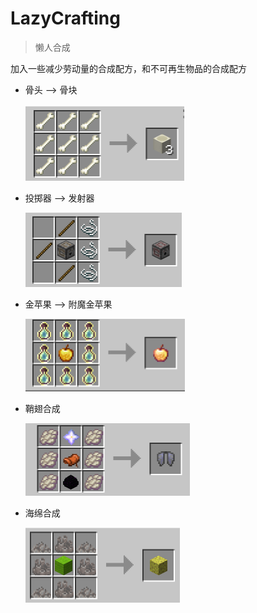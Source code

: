 # LazyCrafting

> 懒人合成

加入一些减少劳动量的合成配方，和不可再生物品的合成配方

- 骨头 --> 骨块

  <img src="../assets/img/LazyCrafting/BoneToBlock.png" style="zoom: 50%;" />

- 投掷器 --> 发射器

  <img src="../assets/img/LazyCrafting/DropperToDispenser.png" style="zoom:50%;" />

- 金苹果 --> 附魔金苹果

  <img src="../assets/img/LazyCrafting/EnchantedGoldenApple.png" style="zoom:50%;" />

- 鞘翅合成

  <img src="../assets/img/LazyCrafting/Elytra.png" style="zoom:50%;" />

- 海绵合成

  <img src="../assets/img/LazyCrafting/Sponge.png" style="zoom:50%;" />